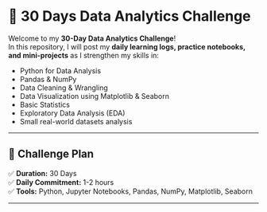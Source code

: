 # 🚀 30 Days Data Analytics Challenge

Welcome to my **30-Day Data Analytics Challenge**!  
In this repository, I will post my **daily learning logs, practice notebooks, and mini-projects** as I strengthen my skills in:

- Python for Data Analysis
- Pandas & NumPy
- Data Cleaning & Wrangling
- Data Visualization using Matplotlib & Seaborn
- Basic Statistics
- Exploratory Data Analysis (EDA)
- Small real-world datasets analysis

---

## 📅 Challenge Plan

✅ **Duration:** 30 Days  
✅ **Daily Commitment:** 1-2 hours  
✅ **Tools:** Python, Jupyter Notebooks, Pandas, NumPy, Matplotlib, Seaborn

---
